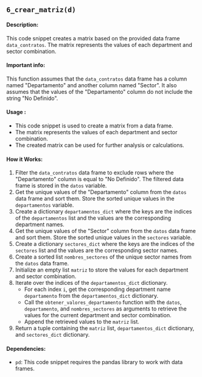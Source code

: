## `6_crear_matriz(d)`

#### Description:
This code snippet creates a matrix based on the provided data frame `data_contratos`. The matrix represents the values of each department and sector combination.

#### Important info:
This function assumes that the `data_contratos` data frame has a column named "Departamento" and another column named "Sector". It also assumes that the values of the "Departamento" column do not include the string "No Definido".

#### Usage :

- This code snippet is used to create a matrix from a data frame.
- The matrix represents the values of each department and sector combination.
- The created matrix can be used for further analysis or calculations.

#### How it Works:
1. Filter the `data_contratos` data frame to exclude rows where the "Departamento" column is equal to "No Definido". The filtered data frame is stored in the `datos` variable.
2. Get the unique values of the "Departamento" column from the `datos` data frame and sort them. Store the sorted unique values in the `departamentos` variable.
3. Create a dictionary `departamentos_dict` where the keys are the indices of the `departamentos` list and the values are the corresponding department names.
4. Get the unique values of the "Sector" column from the `datos` data frame and sort them. Store the sorted unique values in the `sectores` variable.
5. Create a dictionary `sectores_dict` where the keys are the indices of the `sectores` list and the values are the corresponding sector names.
6. Create a sorted list `nombres_sectores` of the unique sector names from the `datos` data frame.
7. Initialize an empty list `matriz` to store the values for each department and sector combination.
8. Iterate over the indices of the `departamentos_dict` dictionary.
    - For each index `i`, get the corresponding department name `departamento` from the `departamentos_dict` dictionary.
    - Call the `obtener_valores_departamento` function with the `datos`, `departamento`, and `nombres_sectores` as arguments to retrieve the values for the current department and sector combination.
    - Append the retrieved values to the `matriz` list.
9. Return a tuple containing the `matriz` list, `departamentos_dict` dictionary, and `sectores_dict` dictionary.

#### Dependencies:
- `pd`: This code snippet requires the pandas library to work with data frames.